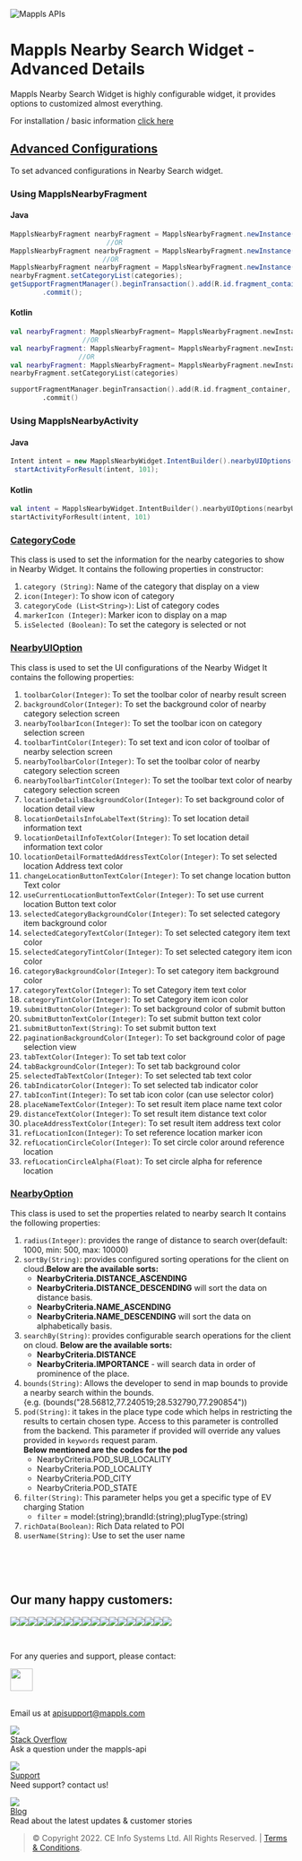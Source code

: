 
![Mappls APIs](https://about.mappls.com/images/mappls-b-logo.svg)


# Mappls Nearby Search Widget - Advanced Details

Mappls Nearby Search Widget is highly configurable widget, it provides options to customized almost everything.

For installation / basic information [click here](./Nearby-Widget.md)

## [Advanced Configurations](#Advanced-Configurations)

To set advanced configurations in Nearby Search widget.
### Using MapplsNearbyFragment
#### Java
~~~java
MapplsNearbyFragment nearbyFragment = MapplsNearbyFragment.newInstance(nearbyOptions);
                        //OR
MapplsNearbyFragment nearbyFragment = MapplsNearbyFragment.newInstance(nearbyUiOptions);
                       //OR
MapplsNearbyFragment nearbyFragment = MapplsNearbyFragment.newInstance(nearbyOption,nearbyUiOptions);                       
nearbyFragment.setCategoryList(categories);                       
getSupportFragmentManager().beginTransaction().add(R.id.fragment_container, nearbyFragment, MapplsNearbyFragment.class.getSimpleName())  
        .commit();
~~~
#### Kotlin
~~~kotlin
val nearbyFragment: MapplsNearbyFragment= MapplsNearbyFragment.newInstance(nearbyOptions)
                  //OR
val nearbyFragment: MapplsNearbyFragment= MapplsNearbyFragment.newInstance(nearbyUIOptions)  
                 //OR
val nearbyFragment: MapplsNearbyFragment= MapplsNearbyFragment.newInstance(nearbyOptions,nearbyUIOptions)                                 
nearbyFragment.setCategoryList(categories)

supportFragmentManager.beginTransaction().add(R.id.fragment_container, nearbyFragment, MapplsNearbyFragment::class.java.simpleName)  
        .commit()
~~~

### Using MapplsNearbyActivity
#### Java
~~~java
Intent intent = new MapplsNearbyWidget.IntentBuilder().nearbyUIOptions(nearbyUIOptions).nearbyOptions(nearbyOptions).setCategoryList(categoryList).build(this);   
 startActivityForResult(intent, 101); 
~~~
#### Kotlin
~~~kotlin
val intent = MapplsNearbyWidget.IntentBuilder().nearbyUIOptions(nearbyUIOptions).nearbyOptions(nearbyOptions).setCategoryList(categoryList).build(this)   
startActivityForResult(intent, 101)  
~~~

### [CategoryCode](#CategoryCode)

This class is used to set the information for the nearby categories to show in Nearby Widget.
It contains the following properties in constructor:
1. `category (String)`: Name of the category that display on a view
2. `icon(Integer)`: To show icon of category
3. `categoryCode (List<String>)`: List of category codes
4. `markerIcon (Integer)`: Marker icon to display on a map
5. `isSelected (Boolean)`: To set the category is selected or not

### [NearbyUIOption](#NearbyUIOption)
This class is used to set the UI configurations of the Nearby Widget
It contains the following properties:
1. `toolbarColor(Integer)`:  To set the toolbar color of nearby result screen
2. `backgroundColor(Integer)`: To set the background color of nearby category selection screen
3. `nearbyToolbarIcon(Integer)`: To set the toolbar icon on category selection screen
4. `toolbarTintColor(Integer)`: To set text and icon color of toolbar of nearby selection screen
5. `nearbyToolbarColor(Integer)`: To set the toolbar color of nearby category selection screen
6. `nearbyToolbarTintColor(Integer)`: To set the toolbar text color of nearby category selection screen
7. `locationDetailsBackgroundColor(Integer)`: To set background color of location detail view
8. `locationDetailsInfoLabelText(String)`: To set location detail information text
9. `locationDetailInfoTextColor(Integer)`: To set location detail information text color
10. `locationDetailFormattedAddressTextColor(Integer)`: To set selected location Address text color
11. `changeLocationButtonTextColor(Integer)`: To set change location button Text color
12. `useCurrentLocationButtonTextColor(Integer)`: To set use current location Button text color
13. `selectedCategoryBackgroundColor(Integer)`: To set selected category item background color
14. `selectedCategoryTextColor(Integer)`: To set selected category item text color
15. `selectedCategoryTintColor(Integer)`: To set selected category item icon color
16. `categoryBackgroundColor(Integer)`: To set category item background color
17. `categoryTextColor(Integer)`: To set Category item text color
18. `categoryTintColor(Integer)`: To set Category item icon color
19. `submitButtonColor(Integer)`: To set background color of submit button
20. `submitButtonTextColor(Integer)`: To set submit button text color
21. `submitButtonText(String)`: To set submit button text
22. `paginationBackgroundColor(Integer)`: To set background color of page selection view
23.  `tabTextColor(Integer)`: To set tab text color
24. `tabBackgroundColor(Integer)`: To set tab background color
25. `selectedTabTextColor(Integer)`: To set selected tab text color
26. `tabIndicatorColor(Integer)`: To set selected tab indicator color
27. `tabIconTint(Integer)`: To set tab icon color (can use selector color)
28. `placeNameTextColor(Integer)`: To set result item place name text color
29. `distanceTextColor(Integer)`: To set result item distance text color
30.  `placeAddressTextColor(Integer)`: To set result item address text color
31. `refLocationIcon(Integer)`: To set reference location marker icon
32. `refLocationCircleColor(Integer)`: To set circle color around reference location
33. `refLocationCircleAlpha(Float)`: To set circle alpha for reference location

### [NearbyOption](#NearbyOption)
This class is used to set the properties related to nearby search
It contains the following properties:
1. `radius(Integer)`: provides the range of distance to search over(default: 1000, min: 500, max: 10000)
2. `sortBy(String)`: provides configured sorting operations for the client on cloud.**Below are the available sorts:**
    -   **NearbyCriteria.DISTANCE_ASCENDING**
    -  **NearbyCriteria.DISTANCE_DESCENDING** will sort the data on distance basis.
    -   **NearbyCriteria.NAME_ASCENDING**
    -   **NearbyCriteria.NAME_DESCENDING** will sort the data on alphabetically basis.
3. `searchBy(String)`: provides configurable search operations for the client on cloud. **Below are the available sorts:​**
    - **NearbyCriteria.DISTANCE**
    - **NearbyCriteria.IMPORTANCE** - will search data in order of prominence of the place.
4. `bounds(String)`: Allows the developer to send in map bounds to provide a nearby search within the bounds.   
   {e.g. (bounds("28.56812,77.240519;28.532790,77.290854"))
5. `pod(String)`: it takes in the place type code which helps in restricting the results to certain chosen type. Access to this parameter is controlled from the backend. This parameter if provided will override any values provided in `keywords` request param.  
   **Below mentioned are the codes for the pod**
    - NearbyCriteria.POD_SUB_LOCALITY
    - NearbyCriteria.POD_LOCALITY
    - NearbyCriteria.POD_CITY
    - NearbyCriteria.POD_STATE
6. `filter(String)`: This parameter helps you get a specific type of EV charging Station
    - `filter` = model:(string);brandId:(string);plugType:(string)
7. `richData(Boolean)`:  Rich Data related to POI
8. `userName(String)`: Use to set the user name


<br><br><br>

## Our many happy customers:

![](https://www.mapmyindia.com/api/img/logos1/PhonePe.png)![](https://www.mapmyindia.com/api/img/logos1/Arya-Omnitalk.png)![](https://www.mapmyindia.com/api/img/logos1/delhivery.png)![](https://www.mapmyindia.com/api/img/logos1/hdfc.png)![](https://www.mapmyindia.com/api/img/logos1/TVS.png)![](https://www.mapmyindia.com/api/img/logos1/Paytm.png)![](https://www.mapmyindia.com/api/img/logos1/FastTrackz.png)![](https://www.mapmyindia.com/api/img/logos1/ICICI-Pru.png)![](https://www.mapmyindia.com/api/img/logos1/LeanBox.png)![](https://www.mapmyindia.com/api/img/logos1/MFS.png)![](https://www.mapmyindia.com/api/img/logos1/TTSL.png)![](https://www.mapmyindia.com/api/img/logos1/Novire.png)![](https://www.mapmyindia.com/api/img/logos1/OLX.png)![](https://www.mapmyindia.com/api/img/logos1/sun-telematics.png)![](https://www.mapmyindia.com/api/img/logos1/Sensel.png)![](https://www.mapmyindia.com/api/img/logos1/TATA-MOTORS.png)![](https://www.mapmyindia.com/api/img/logos1/Wipro.png)![](https://www.mapmyindia.com/api/img/logos1/Xamarin.png)

<br>

For any queries and support, please contact:

[<img src="https://mmi-api-team.s3.amazonaws.com/Mappls-SDKs/Resources/mappls-logo.png" height="40"/> </p>](https://about.mappls.com/api/)    
Email us at [apisupport@mappls.com](mailto:apisupport@mappls.com)

![](https://www.mapmyindia.com/api/img/icons/stack-overflow.png)    
[Stack Overflow](https://stackoverflow.com/questions/tagged/mappls-api)    
Ask a question under the mappls-api

![](https://www.mapmyindia.com/api/img/icons/support.png)    
[Support](https://about.mappls.com/contact/)    
Need support? contact us!

![](https://www.mapmyindia.com/api/img/icons/blog.png)    
[Blog](http://www.mapmyindia.com/blog/)    
Read about the latest updates & customer stories

> © Copyright 2022. CE Info Systems Ltd. All Rights Reserved. | [Terms & Conditions](https://about.mappls.com/api/terms-&-conditions).

